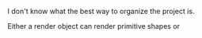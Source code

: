 I don't know what the best way to organize the project is.

Either a render object can render primitive shapes or  